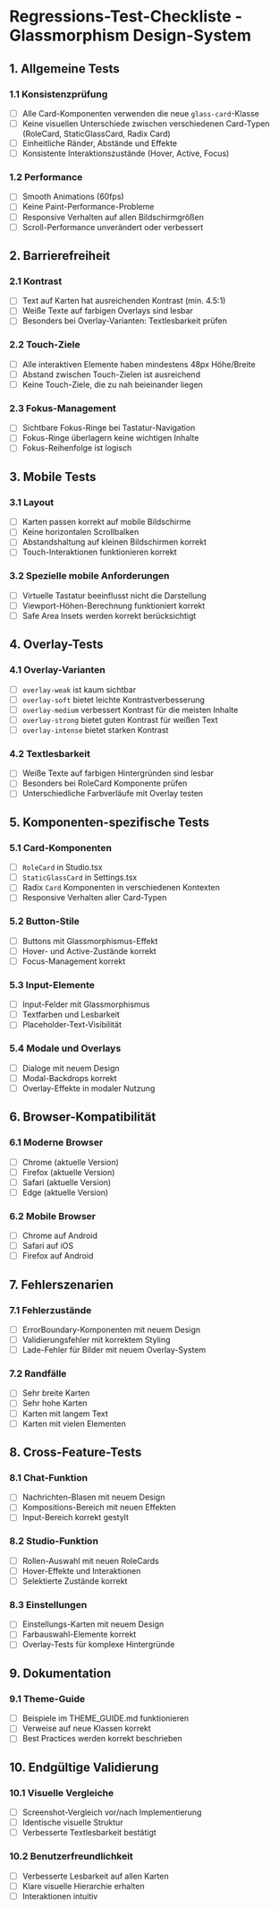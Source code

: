 # Regressions-Test-Checkliste - Glassmorphism Design-System

## 1. Allgemeine Tests

### 1.1 Konsistenzprüfung

- [ ] Alle Card-Komponenten verwenden die neue `glass-card`-Klasse
- [ ] Keine visuellen Unterschiede zwischen verschiedenen Card-Typen (RoleCard, StaticGlassCard, Radix Card)
- [ ] Einheitliche Ränder, Abstände und Effekte
- [ ] Konsistente Interaktionszustände (Hover, Active, Focus)

### 1.2 Performance

- [ ] Smooth Animations (60fps)
- [ ] Keine Paint-Performance-Probleme
- [ ] Responsive Verhalten auf allen Bildschirmgrößen
- [ ] Scroll-Performance unverändert oder verbessert

## 2. Barrierefreiheit

### 2.1 Kontrast

- [ ] Text auf Karten hat ausreichenden Kontrast (min. 4.5:1)
- [ ] Weiße Texte auf farbigen Overlays sind lesbar
- [ ] Besonders bei Overlay-Varianten: Textlesbarkeit prüfen

### 2.2 Touch-Ziele

- [ ] Alle interaktiven Elemente haben mindestens 48px Höhe/Breite
- [ ] Abstand zwischen Touch-Zielen ist ausreichend
- [ ] Keine Touch-Ziele, die zu nah beieinander liegen

### 2.3 Fokus-Management

- [ ] Sichtbare Fokus-Ringe bei Tastatur-Navigation
- [ ] Fokus-Ringe überlagern keine wichtigen Inhalte
- [ ] Fokus-Reihenfolge ist logisch

## 3. Mobile Tests

### 3.1 Layout

- [ ] Karten passen korrekt auf mobile Bildschirme
- [ ] Keine horizontalen Scrollbalken
- [ ] Abstandshaltung auf kleinen Bildschirmen korrekt
- [ ] Touch-Interaktionen funktionieren korrekt

### 3.2 Spezielle mobile Anforderungen

- [ ] Virtuelle Tastatur beeinflusst nicht die Darstellung
- [ ] Viewport-Höhen-Berechnung funktioniert korrekt
- [ ] Safe Area Insets werden korrekt berücksichtigt

## 4. Overlay-Tests

### 4.1 Overlay-Varianten

- [ ] `overlay-weak` ist kaum sichtbar
- [ ] `overlay-soft` bietet leichte Kontrastverbesserung
- [ ] `overlay-medium` verbessert Kontrast für die meisten Inhalte
- [ ] `overlay-strong` bietet guten Kontrast für weißen Text
- [ ] `overlay-intense` bietet starken Kontrast

### 4.2 Textlesbarkeit

- [ ] Weiße Texte auf farbigen Hintergründen sind lesbar
- [ ] Besonders bei RoleCard Komponente prüfen
- [ ] Unterschiedliche Farbverläufe mit Overlay testen

## 5. Komponenten-spezifische Tests

### 5.1 Card-Komponenten

- [ ] `RoleCard` in Studio.tsx
- [ ] `StaticGlassCard` in Settings.tsx
- [ ] Radix `Card` Komponenten in verschiedenen Kontexten
- [ ] Responsive Verhalten aller Card-Typen

### 5.2 Button-Stile

- [ ] Buttons mit Glassmorphismus-Effekt
- [ ] Hover- und Active-Zustände korrekt
- [ ] Focus-Management korrekt

### 5.3 Input-Elemente

- [ ] Input-Felder mit Glassmorphismus
- [ ] Textfarben und Lesbarkeit
- [ ] Placeholder-Text-Visibilität

### 5.4 Modale und Overlays

- [ ] Dialoge mit neuem Design
- [ ] Modal-Backdrops korrekt
- [ ] Overlay-Effekte in modaler Nutzung

## 6. Browser-Kompatibilität

### 6.1 Moderne Browser

- [ ] Chrome (aktuelle Version)
- [ ] Firefox (aktuelle Version)
- [ ] Safari (aktuelle Version)
- [ ] Edge (aktuelle Version)

### 6.2 Mobile Browser

- [ ] Chrome auf Android
- [ ] Safari auf iOS
- [ ] Firefox auf Android

## 7. Fehlerszenarien

### 7.1 Fehlerzustände

- [ ] ErrorBoundary-Komponenten mit neuem Design
- [ ] Validierungsfehler mit korrektem Styling
- [ ] Lade-Fehler für Bilder mit neuem Overlay-System

### 7.2 Randfälle

- [ ] Sehr breite Karten
- [ ] Sehr hohe Karten
- [ ] Karten mit langem Text
- [ ] Karten mit vielen Elementen

## 8. Cross-Feature-Tests

### 8.1 Chat-Funktion

- [ ] Nachrichten-Blasen mit neuem Design
- [ ] Kompositions-Bereich mit neuen Effekten
- [ ] Input-Bereich korrekt gestylt

### 8.2 Studio-Funktion

- [ ] Rollen-Auswahl mit neuen RoleCards
- [ ] Hover-Effekte und Interaktionen
- [ ] Selektierte Zustände korrekt

### 8.3 Einstellungen

- [ ] Einstellungs-Karten mit neuem Design
- [ ] Farbauswahl-Elemente korrekt
- [ ] Overlay-Tests für komplexe Hintergründe

## 9. Dokumentation

### 9.1 Theme-Guide

- [ ] Beispiele im THEME_GUIDE.md funktionieren
- [ ] Verweise auf neue Klassen korrekt
- [ ] Best Practices werden korrekt beschrieben

## 10. Endgültige Validierung

### 10.1 Visuelle Vergleiche

- [ ] Screenshot-Vergleich vor/nach Implementierung
- [ ] Identische visuelle Struktur
- [ ] Verbesserte Textlesbarkeit bestätigt

### 10.2 Benutzerfreundlichkeit

- [ ] Verbesserte Lesbarkeit auf allen Karten
- [ ] Klare visuelle Hierarchie erhalten
- [ ] Interaktionen intuitiv
